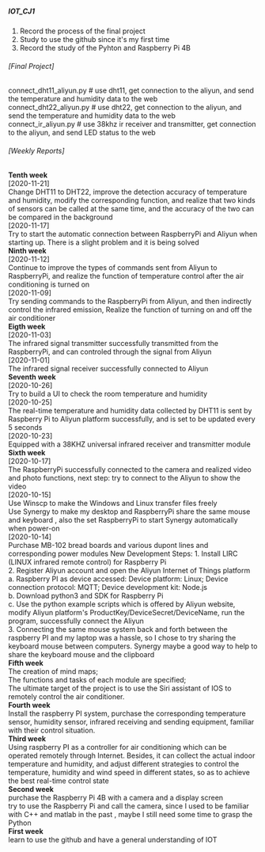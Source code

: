 ##### IOT_CJ1  
  1. Record the process of the final project  
  2. Study to use the github since it's my first time  
  3. Record the study of the Pyhton and Raspberry Pi 4B  

###### [Final Project]  
  connect_dht11_aliyun.py # use dht11, get connection to the aliyun, and send the temperature and humidity data to the web   
  connect_dht22_aliyun.py # use dht22, get connection to the aliyun, and send the temperature and humidity data to the web   
  connect_ir_aliyun.py    # use 38khz ir receiver and transmitter, get connection to the aliyun, and send LED status to the web   
###### [Weekly Reports]
  **Tenth week**    
  [2020-11-21]   
  Change DHT11 to DHT22, improve the detection accuracy of temperature and humidity, modify the corresponding function, and realize that two kinds of sensors can be called at the same time, and the accuracy of the two can be compared in the background   
  [2020-11-17]    
  Try to start the automatic connection between RaspberryPi and Aliyun when starting up. There is a slight problem and it is being solved    
  **Ninth week**      
  [2020-11-12]    
  Continue to improve the types of commands sent from Aliyun to RaspberryPi, and realize the function of temperature control after the air conditioning is turned on   
  [2020-11-09]     
  Try sending commands to the RaspberryPi from Aliyun, and then indirectly control the infrared emission, Realize the function of turning on and off the air conditioner       
  **Eigth week**    
  [2020-11-03]  
  The infrared signal transmitter successfully transmitted from the RaspberryPi, and can controled through the signal from Aliyun      
  [2020-11-01]  
  The infrared signal receiver successfully connected to Aliyun  
  **Seventh week**    
  [2020-10-26]  
  Try to build a UI to check the room temperature and humidity  
  [2020-10-25]  
  The real-time temperature and humidity data collected by DHT11 is sent by Raspberry Pi to Aliyun platform successfully, and is set to be updated every 5 seconds  
  [2020-10-23]  
  Equipped with a 38KHZ universal infrared receiver and transmitter module  
  **Sixth week**  
  [2020-10-17]  
  The RaspberryPi successfully connected to the camera and realized video and photo functions, next step: try to connect to the Aliyun to show the video  
  [2020-10-15]  
  Use Winscp to make the Windows and Linux transfer files freely    
  Use Synergy to make my desktop and RaspberryPi share the same mouse and keyboard , also the set RaspberryPi to start Synergy automatically when power-on  
  [2020-10-14]   
  Purchase MB-102 bread boards and various dupont lines and corresponding power modules
  New Development Steps:
    1. Install LIRC (LINUX infrared remote control) for Raspberry Pi  
    2. Register Aliyun account and open the Aliyun Internet of Things platform  
      a. Raspberry PI as device accessed: Device platform: Linux; Device connection protocol: MQTT; Device development kit: Node.js  
      b. Download python3 and SDK for Raspberry Pi  
      c. Use the python example scripts which is offered by Aliyun website, modify Aliyun platform's ProductKey/DeviceSecret/DeviceName, run the program, successfully connect the Aliyun  
    3. Connecting the same mouse system back and forth between the raspberry PI and my laptop was a hassle, so I chose to try sharing the keyboard mouse between computers. Synergy maybe a good way to help to share the keyboard mouse and the clipboard    
  **Fifth week**  
    The creation of mind maps;  
    The functions and tasks of each module are specified;  
    The ultimate target of the project is to use the Siri assistant of IOS to remotely control the air conditioner.    
  **Fourth week**  
    Install the raspberry PI system, purchase the corresponding temperature sensor, humidity sensor, infrared receiving and sending equipment, familiar with their control situation.   
  **Third week**  
    Using raspberry PI as a controller for air conditioning which can be operated remotely through Internet. Besides, it can collect the actual indoor temperature and humidity, and adjust 
    different strategies to control the temperature, humidity and wind speed in different states, so as to achieve the best real-time control state  
  **Second week**  
    purchase the Raspberry Pi 4B with a camera and a display screen  
    try to use the Raspberry Pi and call the camera, since I used to be familiar with C++ and matlab in the past , maybe I still need some time to grasp the Python  
  **First week**  
    learn to use the github and have a general understanding of IOT  
